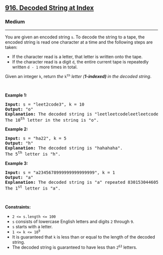 <h2><a href="https://leetcode.com/problems/decoded-string-at-index/?envType=daily-question&envId=2023-09-27">916. Decoded String at Index</a></h2><h3>Medium</h3><hr><p>You are given an encoded string <code>s</code>. To decode the string to a tape, the encoded string is read one character at a time and the following steps are taken:</p>

<ul>
	<li>If the character read is a letter, that letter is written onto the tape.</li>
	<li>If the character read is a digit <code>d</code>, the entire current tape is repeatedly written <code>d - 1</code> more times in total.</li>
</ul>

<p>Given an integer <code>k</code>, return <em>the </em><code>k<sup>th</sup></code><em> letter (<strong>1-indexed)</strong> in the decoded string</em>.</p>

<p>&nbsp;</p>
<p><strong class="example">Example 1:</strong></p>

<pre>
<strong>Input:</strong> s = &quot;leet2code3&quot;, k = 10
<strong>Output:</strong> &quot;o&quot;
<strong>Explanation:</strong> The decoded string is &quot;leetleetcodeleetleetcodeleetleetcode&quot;.
The 10<sup>th</sup> letter in the string is &quot;o&quot;.
</pre>

<p><strong class="example">Example 2:</strong></p>

<pre>
<strong>Input:</strong> s = &quot;ha22&quot;, k = 5
<strong>Output:</strong> &quot;h&quot;
<strong>Explanation:</strong> The decoded string is &quot;hahahaha&quot;.
The 5<sup>th</sup> letter is &quot;h&quot;.
</pre>

<p><strong class="example">Example 3:</strong></p>

<pre>
<strong>Input:</strong> s = &quot;a2345678999999999999999&quot;, k = 1
<strong>Output:</strong> &quot;a&quot;
<strong>Explanation:</strong> The decoded string is &quot;a&quot; repeated 8301530446056247680 times.
The 1<sup>st</sup> letter is &quot;a&quot;.
</pre>

<p>&nbsp;</p>
<p><strong>Constraints:</strong></p>

<ul>
	<li><code>2 &lt;= s.length &lt;= 100</code></li>
	<li><code>s</code> consists of lowercase English letters and digits <code>2</code> through <code>9</code>.</li>
	<li><code>s</code> starts with a letter.</li>
	<li><code>1 &lt;= k &lt;= 10<sup>9</sup></code></li>
	<li>It is guaranteed that <code>k</code> is less than or equal to the length of the decoded string.</li>
	<li>The decoded string is guaranteed to have less than <code>2<sup>63</sup></code> letters.</li>
</ul>
